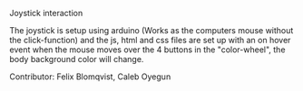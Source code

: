 Joystick interaction

The joystick is setup using arduino (Works as the computers mouse without the click-function) and the js, html and css files are set up with an on hover event when the mouse moves over the 4 buttons in the "color-wheel", the body background color will change.

Contributor: Felix Blomqvist, Caleb Oyegun

